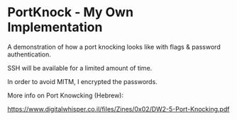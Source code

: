 # PortKnock - My Own Implementation

A demonstration of how a port knocking looks like with flags & password authentication.

SSH will be available for a limited amount of time.

In order to avoid MITM, I encrypted the passwords.  

More info on Port Knowcking (Hebrew):

https://www.digitalwhisper.co.il/files/Zines/0x02/DW2-5-Port-Knocking.pdf




